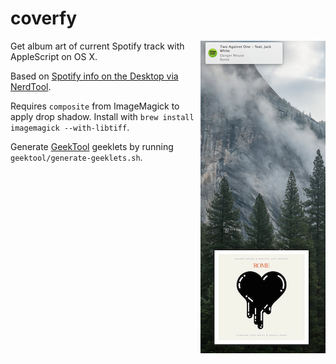 coverfy
=======

<img alt="Screetshot" align="right" src="screenshot.png">

Get album art of current Spotify track with AppleScript on OS X.

Based on [Spotify info on the Desktop via NerdTool](http://www.leancrew.com/all-this/2011/07/spotify-info-on-the-desktop-via-nerdtool/).

Requires `composite` from ImageMagick to apply drop shadow. Install with `brew install imagemagick --with-libtiff`.

Generate [GeekTool](http://projects.tynsoe.org/en/geektool/) geeklets by running `geektool/generate-geeklets.sh`.
